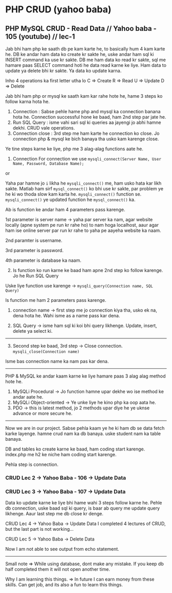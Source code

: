 # PHP CRUD (yahoo baba)

## PHP MySQL CRUD - Read Data // Yahoo baba - 105 (youtube) // lec-1

Jab bhi ham php ke saath db pe kam karte he, to basically hum 4 kam karte he.
DB ke andar ham data ko create kr sakte he, uske andar ham sql ki INSERT command ka use kr sakte.
DB me ham data ko read kr sakte, sql me hamare paas SELECT command hoti he data read karne ke liye.
Ham data to update ya delete bhi kr sakte.
Ya data ko update karna.

Inho 4 operations ka first letter utha lo
C => Create
R => Read
U => Update
D => Delete

Jab bhi ham php or mysql ke saath kam kar rahe hote he, hame 3 steps ko follow karna hota he.

1. Connection : Sabse pehle hame php and mysql ka connection banana hota he. Connection successful hone ke baad, ham 2nd step par jate he.
2. Run SQL Query : isme vahi sari sql ki queries aa jayengi jo abhi hamne dekhi. CRUD vale operations.
3. Connection close : 3rd step me ham karte he connection ko close. Jo connection php & mysql ke bich banaya tha usko kam karenge close.

Ye tine steps karne ke liye, php me 3 alag-alag functions aate he.

1. Connection
   For connection we use
   `mysqli_connect(Server Name, User Name, Password, Database Name);`

or

Yaha par hamne jo `i` likha he `mysqli_connect()` me, ham usko hata kar likh sakte.
Matlab ham sirf `mysql_connect()` ko bhi use kr sakte, par problem ye he ki wo thoda slow kam karta he. `mysqli_connect()` function se. `mysqli_connect()` ye updated function he `mysql_connect()` ka.

Ab is function ke andar ham 4 parameters pass karenge.

1st parameter is server name -> yaha par server ka nam, agar website locally (apne system pe run kr rahe ho) to nam hoga localhost, aaur agar ham ise online server par run kr rahe to yaha pe aayeha website ka naam.

2nd paramter is username.

3rd parameter is password.

4th parameter is database ka naam.

2. Is function ko run karne ke baad ham apne 2nd step ko follow karenge.
   Jo he Run SQL Query

Uske liye function use karenge -> `mysqli_query(Connection name, SQL Query)`

Is function me ham 2 parameters pass karenge.

1. connection name -> first step me jo connection kiya tha, usko ek na, dena hota he. Wahi isme as a name pass kar dena.

2. SQL Query -> isme ham sql ki koi bhi query likhenge. Update, insert, delete ya select ki.

---

3. Second step ke baad, 3rd step -> Close connection.
   `mysqli_close(Connection name)`

Isme bas connection name ka nam pas kar dena.

---

PHP & MySQL ke andar kaam karne ke liye hamare paas 3 alag alag method hote he.

1. MySQLi Procedural -> Jo function hamne upar dekhe wo ise method ke andar aate he.
2. MySQLi Object-oriented -> Ye unke liye he kino php ka oop aata he.
3. PDO -> this is latest method, jo 2 methods upar diye he ye uknse advance or more secure he.

---

Now we are in our project.
Sabse pehla kaam ye he ki ham db se data fetch karke layenge.
hamne crud nam ka db banaya. uske student nam ka table banaya.

DB and tables ko create karne ke baad, ham coding start karenge.
index.php me h2 ke niche ham coding start karenge.

Pehla step is connection.

### CRUD Lec 2 -> Yahoo Baba - 106 -> Update Data

### CRUD Lec 3 -> Yahoo Baba - 107 -> Update Data

Data ko update karne ke liye bhi hame wahi 3 steps follow karne he.
Pehle db connection, uske baad sql ki query, is baar ab query me update query likhenge.
Aaur last step me db close kr denge.

CRUD Lec 4 -> Yahoo Baba -> Update Data
I completed 4 lectures of CRUD, but the last part is not working...

CRUD Lec 5 -> Yahoo Baba -> Delete Data

Now I am not able to see output from echo statement.

---

Small note =>
While using database, dont make any mistake. If you keep db half completed them it will not open another time.

Why I am learning this things.
=> In future I can earn money from these skills. Can get job, and its also a fun to learn this things.

